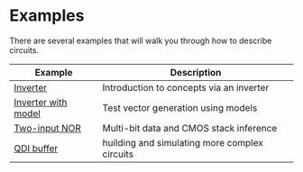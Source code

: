 # Examples

There are several examples that will walk you through how to describe circuits.

|Example | Description|
|--------|------------|
|[Inverter](inverter.md)| Introduction to concepts via an inverter|
|[Inverter with model](inverter_sim.md)| Test vector generation using models|
|[Two-input NOR](nor2.md)| Multi-bit data and CMOS stack inference|
|[QDI buffer](wchb.md)| huilding and simulating more complex circuits|